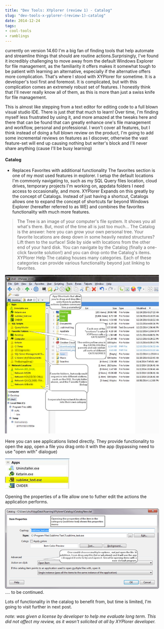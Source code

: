 ```yaml
---
title: "Dev Tools: XYplorer (review 1) - Catalog"
slug: "dev-tools-x-yplorer-(review-1)-catalog"
date: 2014-12-24
tags:
- cool-tools
- ramblings
---
```


currently on version 14.60 I'm a big fan of finding tools that help automate and streamline things that should are routine actions.Surprisingly, I've found it incredibly challenging to move away from the default Windows Explorer for file management, as the familiarity it offers makes it somewhat tough to be patient with learning an alternative, especially if the alternative offers more complication. That's where I stood with XYPlorer for sometime. It is a developer's tool first and foremost. It is complicated, but with this complication comes an extremely robust set of features. I honestly think that I'll never really know all of them, as this is more than just a swiss knife for file management.

This is almost like stepping from a text editor for editing code to a full blown visual studio IDE. There is just _that_ that much to learn! Over time, I'm finding myself less frustrated by using it, and more amazed at the tweaks here and there that can be found that can greatly enhance one's file management and workflow, personal and professional. I won't cover all features, but I think instead of doing a full blown review on the product, I'm going to add some incremental reviews on features as I discover, otherwise the vast feature-set will end up causing nothing but writer's block and I'll never share anything (cause I'll be busy learning)

#### Catalog

*   Replaces Favorites with additional functionality The favorites section is one of my most used features in explorer. I setup the default locations I'm commonly navigating to, such as my SQL Query files location, cloud drives, temporary projects I'm working on, appdata folders I need access to occasionally, and more. XYPlorer Expands on this greatly by the concept of Catalogs. Instead of just having a shortcut, Catalogs allows one to expand the concept of shortcuts far beyond Windows Explorer (hereafter referred to as WE) and combines the favorites functionality with much more features.
> The Tree is an image of your computer's file system. It shows you all what's there. But, most of the time all is just too much...
> The Catalog is the answer: here you can grow your own personal tree. Your favorite locations are deep down in some heavily nested structures? Lift them to the surface! Side by side with locations from the other end of your hard disk. You can navigate by the Catalog (finally a one-click favorite solution!) and you can drop onto the Catalog's items.
> XYPlorer Help
> The catalog houses many categories.
> Each of these categories can provide various functionality beyond just linking to favorites.

![XYPlorer_Catalog_1](images/XYPlorer_Catalog_1_ivnxvh.png)

Here you can see applications listed directly. They provide functionality to open the app, open a file you drag onto it with the app (bypassing need to use "open with" dialogue)

![XYPlorer_Catalog_2](images/XYPlorer_Catalog_2_ylgmef.png)

Opening the properties of a file allow one to futher edit the actions the application performs.

![XYPlorer_Catalog_3](images/XYPlorer_Catalog_3_-_sublime_properties_n9fnlb.png)
 .... to be continued.

Lots of functionality in the catalog to benefit from, but time is limited, I'm going to visit further in next post.

_note: was given a license by developer to help me evaluate long term. This did not affect my review, as it wasn't solicited at all by XYPlorer developer._

